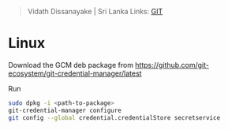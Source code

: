 > Vidath Dissanayake | Sri Lanka
> Links: [GIT](GIT.md)

# Linux

Download the GCM deb package from https://github.com/git-ecosystem/git-credential-manager/latest

Run 
```bash
sudo dpkg -i <path-to-package>
git-credential-manager configure
git config --global credential.credentialStore secretservice
```
